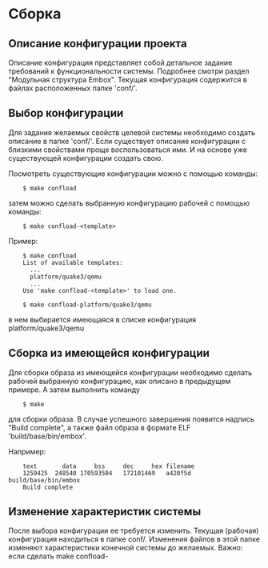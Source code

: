 # Сборка

## Описание конфигурации проекта
Описание конфигурация представляет собой детальное задание требований к функциональности системы. Подробнее смотри раздел "Модульная структура Embox". Текущая конфигурация содержится в файлах расположенных папке 'conf/'.

## Выбор конфигурации
Для задания желаемых свойств целевой системы необходимо создать описание в папке 'conf/'. Если существует описание конфигурации с близкими свойствами проще воспользоваться ими. И на основе уже существующей конфигурации создать свою.

Посмотреть существующие конфигурации можно с помощью команды:
```
    $ make confload
```
затем можно сделать выбранную конфигурацию рабочей с помощью команды:
```
    $ make confload-<template>
```
Пример:
```
    $ make confload
    List of available templates:
      ...
      platform/quake3/qemu
      ...
    Use 'make confload-<template>' to load one.

    $ make confload-platform/quake3/qemu
```
в нем выбирается имеющаяся в списке конфигурация platform/quake3/qemu

## Сборка из имеющейся конфигурации
Для сборки образа из имеющейся конфигурации необходимо сделать рабочей выбранную конфигурацию, как описано в предыдущем примере. А затем выполнить команду 
```
    $ make
```
для сборки образа. В случае успешного завершения появится надпись "Build complete", а также файл образа в формате ELF 'build/base/bin/embox'.

Например:
```
    text	   data	    bss	    dec	    hex	filename
    1259425	 248540	170593504	172101469	a420f5d	build/base/bin/embox
    Build complete
```

## Изменение характеристик системы
После выбора конфигурации ее требуется изменить. Текущая (рабочая) конфигурация находиться в папке conf/. Изменения файлов в этой папке изменяют характеристики конечной системы до желаемых. Важно: если сделать make confload-<template>, удалить папку или сделать очистку проекта, которая затронет текущую конфигурацию (например, make distclean), текущие изменения потеряются.

### Изменение функциональности системы
#### Изменение списка модулей
Функциональность системы описывается в файле mods.conf. Для изменения нужно изменить данный файл. Например, для включения дополнительной команды в список нужно добавить строчку 
```
    include <PACKAGE_NAME>.<MODULE_NAME>
```
Например
```
    include embox.cmds.help
```
то же самое для обычных модулей.

#### Изменение параметров модулей
Для изменения параметров модуля нужно указать в скобках имя опции и желаемое значение. Например, для установки размера стека потока нужно изменить (или установить) параметр thread_stack_size в модуле embox.kernel.thread.core:
```
    include embox.kernel.thread.core(thread_stack_size=0x4000)
```

#### Порядок загрузки
В конфигурации можно также повлиять на порядок загрузки модулей системы, для этого используется аттрибут @Runlevel(level) например @Runlevel(2), но обычно этого не требуется, поскольку при загрузке модулей учитываются их зависимости, и если требуется подгрузить модуль для работы данного модуля, то он подгрузится по зависимостям.

#### Изменение реализации интерфейса
Для изменения реализации интерфейса или абстрактного модуля, что это такое см. раздел "Модульная структура Embox", нужно просто подключить другой модуль реализующий данный интерфейс.

Например, абстрактный модуль heap_api
```
    @DefaultImpl(heap_bm)
    abstract module heap_api {
    	...
    }
```
Для подключения модуля heap_simple который также реализует данный интерфейс
```
    module heap_simple extends heap_api {module heap_simple extends heap_api {
    ...
    }
```
необходимо удалить (если есть) модуль heap_bm то есть следующую строчку
```
    include embox.mem.heap_bm
```
и все остальные модули которые наследуют данный абстрактный модуль
и добавить
```
    include embox.mem.heap_simple
```

### Изменение флагов компиляции (отладка, оптимизации)
Некоторыми флагами компиляции можно управлять. Флаги компиляции задаются в файле build.conf текущей конфигурации.
Например, флаг, который часто требует изменения, флаг оптимизации:
```
    CFLAGS += -O0
```
данную строчку нужно заменить на
```
    CFLAGS += -O2
```
для сборки с оптимизацией O2.

Также важным флагом является флаг -g линкера, который добавляет секцию с отладочной информацией в образ системы:
```
    LDFLAGS += -N -g
```
его также можно удалить для уменьшения размера, но тогда отладка будет не доступна.

## Очистка проекта
Сборка Embox происходит в несколько этапов. Можно выделить следующие большие этапы:

* Задание текущей конфигурации
* Создание графа модулей и генерация на их основе артефактов для сборки
* Сборка

Поэтому очистка тоже может "очищать" (приводить в состояние) проект до разных стадий сборки. Для этого используются три цели make:

* make distclean
* make cacheclean
* make clean

Цель clean просто удаляет папку build c собранными объектными и бинарными файлами. Для большинства случаем этого достаточно.

Цель cacheclean полностью выполняет цель clean (то есть удаляет папку build), но кроме этого удаляет папку `mk/.cache`, в которой содержатся артефакты от разбора mybuild файлов (файлов описания модулей).

Цель distclean полностью приводит проект в первоначальное состояние. То есть удаляет рабочую конфигурацию, чистит все сгенерированные и скомпилированные файлы.

## Полезные команды

### Справка по командам сборки
Больше информации о возможностях командной строки при сборке можно получить с помощью make цели help:
```
    $ make help
```
есть различные подразделы цели, например с помощью:
```
    $ make help-mod
```
выводится справка по управлению модулями в текущей конфигурации
```
Usage: make mod-<INFO>

  Print <INFO> info about modules:
  list: list all modules included in build
  brief-<module_name>: show brief informataion about module: dependencies, options,
	source files
  include-reason-<module_name>: show dependence subtree desribing why <module_name>
    was included in build
```

### Получение дизассемблера текущего образа
Файл с дизассебмлером можно получить с помощью команды:
```
    $ make disasm
```

### Получение графа модулей
Граф модулей в формате png:
```
    $ make dot
```
появиться файл build/doc/embox.png.

Вам потребуется установить пакет graphviz
```
   $ sudo apt install graphviz
```

### Получение документации из комментариев в doxygen формате
Для генерации документации по API из комментариев в doxygen формате можно воспользоваться командой
```
    $ make docsgen
```
появиться папка build/docs/html в которой в формате html находится сгенеренная документация

Вам потребуется пакет doxygen
```
   $ sudo apt install doxygen
```

### Управление модулями
Для получения списка всех модулей которые включены в текущую конфигурацию нужно выполнить команду:
```
   $ make mod-list
```

Можно получить более подробную информацию по каждому модулю, например, список модулей включает embox.net.route
```
    ...
    embox.net.route
    ...
```
получить по нему информацию можно с помощью команды
```
    $ make mod-brief-embox.net.route
```
в результате появится информация о модуле
```
    --- embox.net.route ---
    Inclusion reason: as dependence
    Depends:
   	embox.net.core
    	embox.mem.pool_ndebug
    	embox.util.DListDebug
    Dependents:
    	embox.cmd.net.ping
     	embox.cmd.net.route
     	embox.net.af_inet
     	embox.net.ipv4
     	embox.net.tcp_sock
    OptInsts:
    	route_table_size : 8
    Sources:
     src/net/l3/route.c
```
в которой можно узнать файлы которые включены в модуль, опции уже с установленными значениями, причину по которой включен модуль (напрямую из конфига или подтянулся по зависимостям) и зависимости самого модуля.

Порой нужно понять почему подключается тот или иной модуль. Для этого можно воспользоваться командой:
```
    make include-reason-<module_name>
```
Например, для того же модуля embox.net.route:
```
    $ make mod-include-reason-embox.net.route
    embox.net.route: as dependence:
    	embox.cmd.net.ping: explicit
    	embox.cmd.net.route: explicit
    	embox.net.af_inet: explicit
    	embox.net.ipv4: explicit
    	embox.net.tcp_sock: explicit
    #
```

